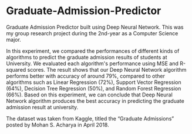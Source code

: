 # Graduate-Admission-Predictor
Graduate Admission Predictor built using Deep Neural Network. This was my group research project during the 2nd-year as a Computer Science major.

In this experiment, we compared the performances of different kinds of algorithms to predict the graduate admission results of students at University. We evaluated each algorithm's performance using MSE and R-squared scores. The result shows that our Deep Neural Network algorithm performs better with accuracy of around 79%, compared to other algorithms such as Linear Regression (72%), Support Vector Regression (64%), Decision Tree Regression (50%), and Random Forest Regression (66%). Based on this experiment, we can conclude that Deep Neural Network algorithm produces the best accuracy in predicting the graduate admission result at university. 

The dataset was taken from Kaggle, titled the “Graduate Admissions” posted by Mohan S. Acharya in April 2018.
